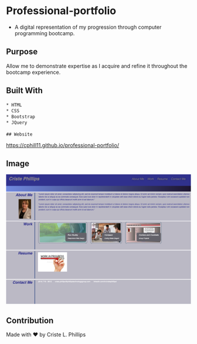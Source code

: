 # Professional-portfolio
  * A digital representation of my progression through computer programming bootcamp.

  ## Purpose
  Allow me to demonstrate expertise as I acquire and refine it throughout the bootcamp experience.
  
  ## Built With
    * HTML
    * CSS
    * Bootstrap
    * JQuery

	## Website
  https://cphill11.github.io/professional-portfolio/

  ## Image

![Screenshot](/assets/images/screenshot.png)

	
  ## Contribution
  Made with ❤️ by Criste L. Phillips
